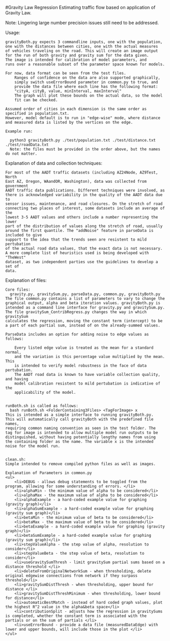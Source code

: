 #Gravity Law Regression
Estimating traffic flow based on application of Gravity Law.

Note: Lingering large number precision issues still need to be addressed.


Usage:

	gravityBoth.py expects 3 commandline inputs, one with the population,
	one with the distances between cities, one with the actual measures
	of vehicles traveling on the road. This will create an image output
	for the run of both gravity and gravity sum for the data given.
	The image is intended for calibration of model parameters, and
	runs over a reasonable subset of the parameter space known for models.

	For now, data format can be seen from the test files.
        Ranges of confidence on the data are also supported graphically,
        simply switch useErrorBound parameter in common.py to true, and
        provide the data file where each line has the following format:
        "cityA, cityB, value, minInterval, maxInterval"
        The graph will plot these bounds on the actual data, so the model
        fit can be checked.

    Assumed order of cities in each dimension is the same order as specified in population.txt.
	However, model default is to run in "edge-wise" mode, where distance
	and measured data is listed by the vertices on the edge.

	Example run:

	  python3 gravityBoth.py ./test/population.txt ./test/distance.txt ./test/roadData.txt
      Note: the files must be provided in the order above, but the names do not matter.


Explanation of data and collection techniques:

    For most of the AADT traffic datasets (including AZ24Node, AZ9Test, North
    East AZ, Oregon, WAandOR, Washington), data was collected from government
    AADT traffic data publications. Different techniques were involved, as
    there is acknowledged variability in the quality of the AADT data due to
    sensor issues, maintenance, and road closures. On the stretch of road
    connecting two places of interest, some datasets include an average of the
    lowest 3-5 AADT values and others include a number representing the lower
    part of the distribution of values along the stretch of road, usually
    around the first quantile. The "addNoise" feature in parseData is included to give
    support to the idea that the trends seen are resistent to mild pertubation
    of the actual road data values, that the exact data is not necessary.
    A more complete list of heuristics used is being developed with "TheWest"
    dataset, as two independent parties use the guidelines to develop a set of
    data.

Explanation of files:

	Core files:
	  gravity.py, gravitySum.py, parseData.py, common.py, gravityBoth.py
	The file common.py contains a list of parameters to vary to change the
	graphical output, alpha and beta iteration values. gravityBoth.py is
	intended as a command line interface for gravity.py and gravitySum.py.
    The file gravitySum_ContribRegress.py changes the way in which gravitySum
    calculates the regression, moving the constant term (intercept) to be
    a part of each partial sum, instead of on the already-summed values.

    ParseData includes an option for adding noise to edge values as follows:

	    Every listed edge value is treated as the mean for a standard normal,
        and the variation is this percentage value multiplied by the mean. This
        is intended to verify model robustness in the face of data pertubation.
        The AADT road data is known to have variable collection quality, and having
	    model calibration resistent to mild pertubation is indicative of the
	    applicability of the model.


	runBoth.sh is called as follows:
	  bash runBoth.sh <FolderContaining3Files> <TagForImage> x
	This is intended as a simple interface to running gravityBoth.py.
	This will automatically call gravityBoth with the predefined file names,
	requiring common naming convention as seen in the test folder. The
	tag for image is intended to allow multiple model run outputs to be
	distinguished, without having potentially lengthy names from using
	the containing folder as the name. The variable x is the intended
	noise for the model run.


	clean.sh:
	Simple intended to remove compiled python files as well as images.

    Explanation of Parameters in common.py
    <ul>
        <li>DEBUG - allows debug statements to be toggled from the program, allowing for some understanding of errors. </li>
        <li>alphaMin - the minimum value of alpha to be considered</li>
        <li>alphaMax - the maximum value of alpha to be considered</li>
        <li>alphaExample - a hard-coded example value for graphing (gravity graph)</li>
        <li>alphaSumExample - a hard-coded example value for graphing (gravity sum graph)</li>
        <li>betaMin - the minimum value of beta to be considered</li>
        <li>betaMax - the maximum value of beta to be considered</li>
        <li>betaExample - a hard-coded example value for graphing (gravity graph)</li>
        <li>betaSumExample - a hard-coded example value for graphing (gravity sum graph)</li>
        <li>stepValueAlpha - the step value of alpha, resolution to consider</li>
        <li>stepValueBeta - the step value of beta, resolution to consider</li>
        <li>useGravitySumThresh - limit gravitySum partial sums based on a distance threshold </li>
        <li>deleteFromOriginalNetworkSum - when thresholding, delete original edgewise connections from network if they surpass threshold</li>
        <li>gravitySumDistThresh - when thresholding, upper bound for distance </li>
        <li>gravitySumDistThreshMinimum - when thresholding, lower bound for distance</li>
        <li>automaticBestMatch - instead of hard coded graph values, plot the highest R^2 value in the alpha&beta space</li>
        <li>contributionSplit - adjusts how the regression in gravitySums is completed, whether the constant term is associated with the partials or on the sum of partials </li>
        <li>useErrorBound - provide a data file (measuredDataEdge) with lower and upper bounds, will include those in the plot </li>
    </ul>

